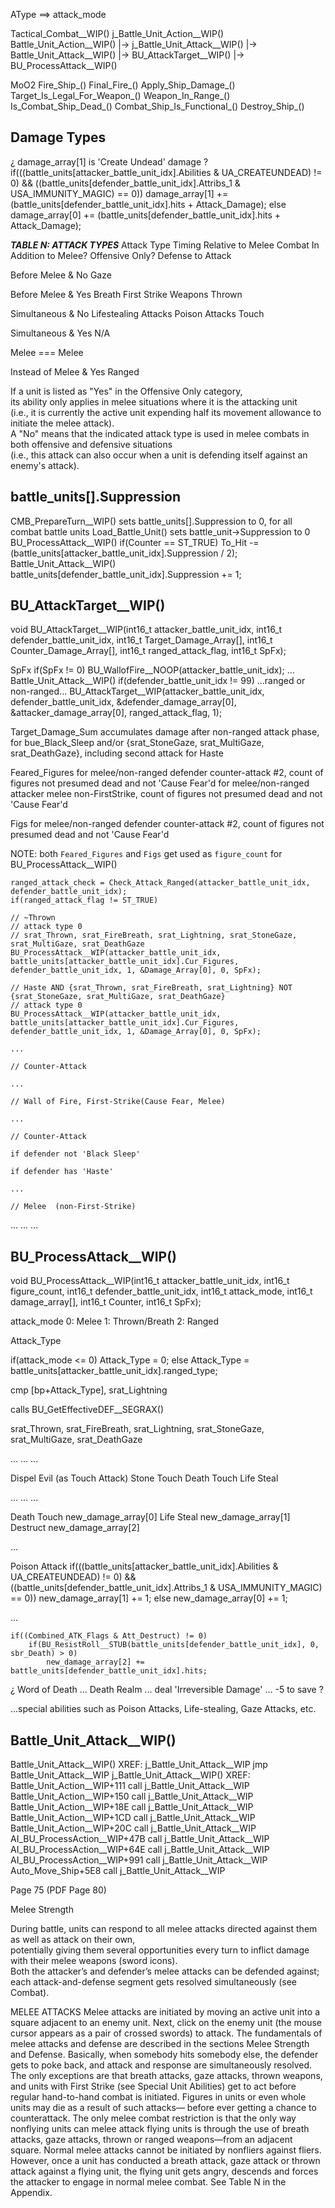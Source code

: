 




AType ==> attack_mode



Tactical_Combat__WIP()
        j_Battle_Unit_Action__WIP()
            Battle_Unit_Action__WIP()
                |-> j_Battle_Unit_Attack__WIP()
                    |-> Battle_Unit_Attack__WIP()
                        |-> BU_AttackTarget__WIP()
                            |-> BU_ProcessAttack__WIP()



MoO2
Fire_Ship_()
Final_Fire_()
Apply_Ship_Damage_()
Target_Is_Legal_For_Weapon_()
Weapon_In_Range_()
Is_Combat_Ship_Dead_()
Combat_Ship_Is_Functional_()
Destroy_Ship_()



## Damage Types

¿ damage_array[1] is 'Create Undead' damage ?
    if(((battle_units[attacker_battle_unit_idx].Abilities & UA_CREATEUNDEAD) != 0) && ((battle_units[defender_battle_unit_idx].Attribs_1 & USA_IMMUNITY_MAGIC) == 0))
        damage_array[1] += (battle_units[defender_battle_unit_idx].hits + Attack_Damage);
    else
        damage_array[0] += (battle_units[defender_battle_unit_idx].hits + Attack_Damage);



***TABLE N: ATTACK TYPES***
Attack Type
Timing Relative to Melee Combat
In Addition to Melee?
Offensive Only?
Defense to Attack

Before Melee & No
Gaze

Before Melee & Yes
Breath
First Strike Weapons
Thrown

Simultaneous & No
Lifestealing Attacks
Poison Attacks
Touch

Simultaneous & Yes
N/A

Melee === Melee

Instead of Melee & Yes
Ranged

If a unit is listed as "Yes" in the Offensive Only category,  
  its ability only applies in melee situations where it is the attacking unit  
  (i.e., it is currently the active unit expending half its movement allowance to initiate the melee attack).  
A "No" means that the indicated attack type is used in melee combats in both offensive and defensive situations  
  (i.e., this attack can also occur when a unit is defending itself against an enemy's attack).





## battle_units[].Suppression
CMB_PrepareTurn__WIP() sets battle_units[].Suppression to 0, for all combat battle units
Load_Battle_Unit() sets battle_unit->Suppression to 0
BU_ProcessAttack__WIP()
    if(Counter == ST_TRUE)
        To_Hit -= (battle_units[attacker_battle_unit_idx].Suppression / 2);
Battle_Unit_Attack__WIP()
    battle_units[defender_battle_unit_idx].Suppression += 1;




## BU_AttackTarget__WIP()

void BU_AttackTarget__WIP(int16_t attacker_battle_unit_idx, int16_t defender_battle_unit_idx, int16_t Target_Damage_Array[], int16_t Counter_Damage_Array[], int16_t ranged_attack_flag, int16_t SpFx);

SpFx
    if(SpFx != 0)
        BU_WallofFire__NOOP(attacker_battle_unit_idx);
    ...
    Battle_Unit_Attack__WIP()
        if(defender_battle_unit_idx != 99)
            ...ranged or non-ranged...
            BU_AttackTarget__WIP(attacker_battle_unit_idx, defender_battle_unit_idx, &defender_damage_array[0], &attacker_damage_array[0], ranged_attack_flag, 1);


Target_Damage_Sum
    accumulates damage after non-ranged attack phase, for bue_Black_Sleep and/or {srat_StoneGaze, srat_MultiGaze, srat_DeathGaze}, including second attack for Haste

Feared_Figures
    for melee/non-ranged defender counter-attack #2, count of figures not presumed dead and not 'Cause Fear'd
    for melee/non-ranged attacker melee non-FirstStrike, count of figures not presumed dead and not 'Cause Fear'd

Figs
    for melee/non-ranged defender counter-attack #2, count of figures not presumed dead and not 'Cause Fear'd

NOTE: both `Feared_Figures` and `Figs` get used as `figure_count` for BU_ProcessAttack__WIP()


    ranged_attack_check = Check_Attack_Ranged(attacker_battle_unit_idx, defender_battle_unit_idx);
    if(ranged_attack_flag != ST_TRUE)

    // ~Thrown
    // attack type 0
    // srat_Thrown, srat_FireBreath, srat_Lightning, srat_StoneGaze, srat_MultiGaze, srat_DeathGaze
    BU_ProcessAttack__WIP(attacker_battle_unit_idx, battle_units[attacker_battle_unit_idx].Cur_Figures, defender_battle_unit_idx, 1, &Damage_Array[0], 0, SpFx);

    // Haste AND {srat_Thrown, srat_FireBreath, srat_Lightning} NOT {srat_StoneGaze, srat_MultiGaze, srat_DeathGaze}
    // attack type 0
    BU_ProcessAttack__WIP(attacker_battle_unit_idx, battle_units[attacker_battle_unit_idx].Cur_Figures, defender_battle_unit_idx, 1, &Damage_Array[0], 0, SpFx);

    ...

    // Counter-Attack

    ...

    // Wall of Fire, First-Strike(Cause Fear, Melee)

    ...

    // Counter-Attack

    if defender not 'Black Sleep'

    if defender has 'Haste'

    ...

    // Melee  (non-First-Strike)



...
...
...




## BU_ProcessAttack__WIP()

void BU_ProcessAttack__WIP(int16_t attacker_battle_unit_idx, int16_t figure_count, int16_t defender_battle_unit_idx, int16_t attack_mode, int16_t damage_array[], int16_t Counter, int16_t SpFx);

attack_mode
    0: Melee
    1: Thrown/Breath
    2: Ranged 


Attack_Type

if(attack_mode <= 0)
    Attack_Type = 0;
else
    Attack_Type = battle_units[attacker_battle_unit_idx].ranged_type;

cmp     [bp+Attack_Type], srat_Lightning



calls BU_GetEffectiveDEF__SEGRAX()


srat_Thrown, srat_FireBreath, srat_Lightning, srat_StoneGaze, srat_MultiGaze, srat_DeathGaze




...
...
...

Dispel Evil (as Touch Attack)
Stone Touch
Death Touch
Life Steal

...
...
...





Death Touch     new_damage_array[0]
Life Steal      new_damage_array[1]
Destruct        new_damage_array[2]

...

Poison Attack
    if(((battle_units[attacker_battle_unit_idx].Abilities & UA_CREATEUNDEAD) != 0) && ((battle_units[defender_battle_unit_idx].Attribs_1 & USA_IMMUNITY_MAGIC) == 0))
        new_damage_array[1] += 1;
    else
        new_damage_array[0] += 1;

...

    if((Combined_ATK_Flags & Att_Destruct) != 0)
        if(BU_ResistRoll__STUB(battle_units[defender_battle_unit_idx], 0, sbr_Death) > 0)
            new_damage_array[2] += battle_units[defender_battle_unit_idx].hits;

¿ Word of Death ... Death Realm ... deal 'Irreversible Damage' ... -5 to save ?



...special abilities such as Poison Attacks, Life-stealing, Gaze Attacks, etc.



## Battle_Unit_Attack__WIP()




Battle_Unit_Attack__WIP()
XREF:
    j_Battle_Unit_Attack__WIP jmp     Battle_Unit_Attack__WIP
j_Battle_Unit_Attack__WIP()
XREF:
    Battle_Unit_Action__WIP+111  call    j_Battle_Unit_Attack__WIP
    Battle_Unit_Action__WIP+150  call    j_Battle_Unit_Attack__WIP
    Battle_Unit_Action__WIP+18E  call    j_Battle_Unit_Attack__WIP
    Battle_Unit_Action__WIP+1CD  call    j_Battle_Unit_Attack__WIP
    Battle_Unit_Action__WIP+20C  call    j_Battle_Unit_Attack__WIP
    AI_BU_ProcessAction__WIP+47B call    j_Battle_Unit_Attack__WIP
    AI_BU_ProcessAction__WIP+64E call    j_Battle_Unit_Attack__WIP
    AI_BU_ProcessAction__WIP+991 call    j_Battle_Unit_Attack__WIP
    Auto_Move_Ship+5E8           call    j_Battle_Unit_Attack__WIP






Page 75  (PDF Page 80)

Melee Strength

During battle, units can respond to all melee attacks directed against them as well as attack on their own,  
  potentially giving them several opportunities every turn to inflict damage with their melee weapons (sword icons).  
Both the attacker’s and defender’s melee attacks can be defended against; each attack-and-defense segment gets resolved simultaneously (see Combat).  



MELEE ATTACKS
Melee attacks are initiated by moving an active unit into a square
adjacent to an enemy unit. Next, click on the enemy unit (the mouse
cursor appears as a pair of crossed swords) to attack. The fundamentals
of melee attacks and defense are described in the sections Melee
Strength and Defense. Basically, when somebody hits somebody else,
the defender gets to poke back, and attack and response are
simultaneously resolved. The only exceptions are that breath attacks,
gaze attacks, thrown weapons, and units with First Strike (see Special
Unit Abilities) get to act before regular hand-to-hand combat is initiated.
Figures in units or even whole units may die as a result of such attacks—
before ever getting a chance to counterattack.
The only melee combat restriction is that the only way nonflying
units can melee attack flying units is through the use of breath attacks,
gaze attacks, thrown or ranged weapons—from an adjacent square.
Normal melee attacks cannot be initiated by nonfliers against fliers.
However, once a unit has conducted a breath attack, gaze attack or
thrown attack against a flying unit, the flying unit gets angry, descends
and forces the attacker to engage in normal melee combat. See Table
N in the Appendix.
